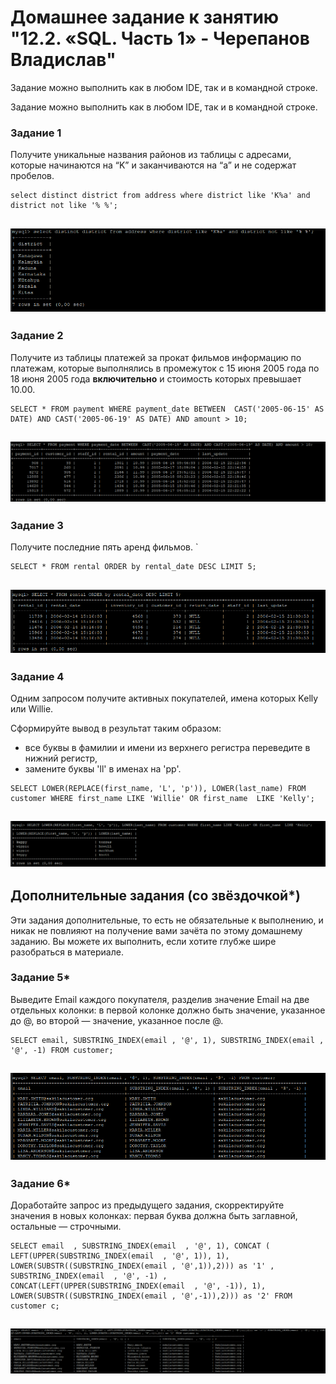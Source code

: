  # Домашнее задание к занятию "12.2. «SQL. Часть 1» - Черепанов Владислав"





Задание можно выполнить как в любом IDE, так и в командной строке.

Задание можно выполнить как в любом IDE, так и в командной строке.

### Задание 1

Получите уникальные названия районов из таблицы с адресами, которые начинаются на “K” и заканчиваются на “a” и не содержат пробелов.  
```
select distinct district from address where district like 'K%a' and district not like '% %'; 
```  
![Скриншот-1](https://github.com/plusvaldis/sdb-hw/blob/main/12.03-hw/img/Screenshot_1.png)
---


### Задание 2

Получите из таблицы платежей за прокат фильмов информацию по платежам, которые выполнялись в промежуток с 15 июня 2005 года по 18 июня 2005 года **включительно** и стоимость которых превышает 10.00.  
```
SELECT * FROM payment WHERE payment_date BETWEEN  CAST('2005-06-15' AS DATE) AND CAST('2005-06-19' AS DATE) AND amount > 10;  
```  
![Скриншот-2](https://github.com/plusvaldis/sdb-hw/blob/main/12.03-hw/img/Screenshot_2.png)
---

### Задание 3

Получите последние пять аренд фильмов.  `
```
SELECT * FROM rental ORDER by rental_date DESC LIMIT 5;  
```  
![Скриншот-3](https://github.com/plusvaldis/sdb-hw/blob/main/12.03-hw/img/Screenshot_3.png)
---

### Задание 4

Одним запросом получите активных покупателей, имена которых Kelly или Willie. 

Сформируйте вывод в результат таким образом:
- все буквы в фамилии и имени из верхнего регистра переведите в нижний регистр,
- замените буквы 'll' в именах на 'pp'.  
```
SELECT LOWER(REPLACE(first_name, 'L', 'p')), LOWER(last_name) FROM customer WHERE first_name LIKE 'Willie' OR first_name  LIKE 'Kelly';  
```  
![Скриншот-4](https://github.com/plusvaldis/sdb-hw/blob/main/12.03-hw/img/Screenshot_4.png)
---


## Дополнительные задания (со звёздочкой*)
Эти задания дополнительные, то есть не обязательные к выполнению, и никак не повлияют на получение вами зачёта по этому домашнему заданию. Вы можете их выполнить, если хотите глубже шире разобраться в материале.

### Задание 5*

Выведите Email каждого покупателя, разделив значение Email на две отдельных колонки: в первой колонке должно быть значение, указанное до @, во второй — значение, указанное после @.  
```
SELECT email, SUBSTRING_INDEX(email , '@', 1), SUBSTRING_INDEX(email , '@', -1) FROM customer;  
```  
![Скриншот-5](https://github.com/plusvaldis/sdb-hw/blob/main/12.03-hw/img/Screenshot_5.png)
---

### Задание 6*

Доработайте запрос из предыдущего задания, скорректируйте значения в новых колонках: первая буква должна быть заглавной, остальные — строчными.  
```
SELECT email  , SUBSTRING_INDEX(email  , '@', 1), CONCAT ( LEFT(UPPER(SUBSTRING_INDEX(email  , '@', 1)), 1), LOWER(SUBSTR((SUBSTRING_INDEX(email , '@',1)),2))) as '1' , SUBSTRING_INDEX(email  , '@', -1) , CONCAT(LEFT(UPPER(SUBSTRING_INDEX(email  , '@', -1)), 1), LOWER(SUBSTR((SUBSTRING_INDEX(email , '@',-1)),2))) as '2' FROM customer c;  
```  
![Скриншот-6](https://github.com/plusvaldis/sdb-hw/blob/main/12.03-hw/img/Screenshot_6.png)
---
